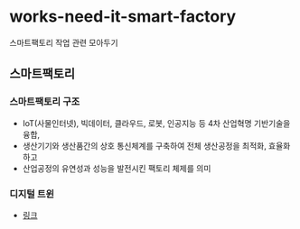 # works-need-it-smart-factory
스마트팩토리 작업 관련 모아두기

## 스마트팩토리

### 스마트팩토리 구조
- IoT(사물인터넷), 빅데이터, 클라우드, 로봇, 인공지능 등 4차 산업혁명 기반기술을 융합, 
- 생산기기와 생산품간의 상호 통신체계를 구축하여 전체 생산공정을 최적화, 효율화하고
- 산업공정의 유연성과 성능을 발전시킨 팩토리 체제를 의미


### 디지털 트윈
- [링크](./digital_twin/README.md)